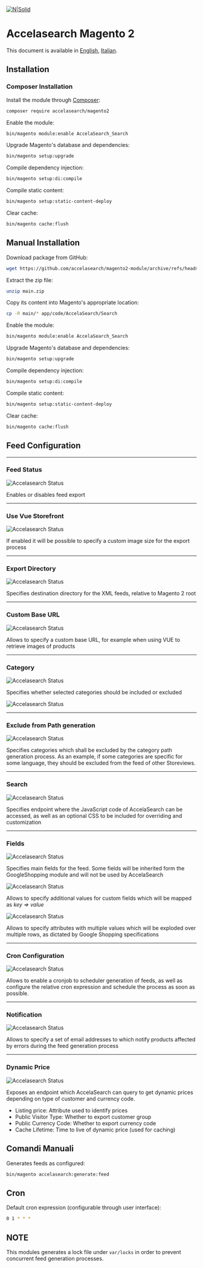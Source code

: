 [![N|Solid](https://accelasearch.com/images/as-logo.svg)](https://accelasearch.com/)
# Accelasearch Magento 2
This document is available in [English](README.md), [Italian](README.it.md).

## Installation
### Composer Installation
Install the module through [Composer](https://getcomposer.org/]):
```sh
composer require accelasearch/magento2
```
Enable the module:
```sh
bin/magento module:enable AccelaSearch_Search
```
Upgrade Magento's database and dependencies:
```sh
bin/magento setup:upgrade
```
Compile dependency injection:
```sh
bin/magento setup:di:compile
```
Compile static content:
```sh
bin/magento setup:static-content-deploy
```
Clear cache:
```sh
bin/magento cache:flush
```

## Manual Installation
Download package from GitHub:
```sh
wget https://github.com/accelasearch/magento2-module/archive/refs/heads/main.zip
```
Extract the zip file:
```sh
unzip main.zip
```
Copy its content into Magento's appropriate location:
```sh
cp -R main/* app/code/AccelaSearch/Search
```
Enable the module:
```sh
bin/magento module:enable AccelaSearch_Search
```
Upgrade Magento's database and dependencies:
```sh
bin/magento setup:upgrade
```
Compile dependency injection:
```sh
bin/magento setup:di:compile
```
Compile static content:
```sh
bin/magento setup:static-content-deploy
```
Clear cache:
```sh
bin/magento cache:flush
```


## Feed Configuration
___
### Feed Status
![Accelasearch Status](https://i.imgur.com/eGKjzAe.jpg)

Enables or disables feed export
___
### Use Vue Storefront
![Accelasearch Status](https://i.imgur.com/Kmn4Kcs.jpg)

If enabled it will be possible to specify a custom image size for the export process
___
### Export Directory
![Accelasearch Status](https://i.imgur.com/BFvyEs1.jpg)

Specifies destination directory for the XML feeds, relative to Magento 2 root
___
### Custom Base URL
![Accelasearch Status](https://i.imgur.com/lVPasvn.jpg)

Allows to specify a custom base URL, for example when using VUE to retrieve images of products
___
### Category
![Accelasearch Status](https://i.imgur.com/auLjdRz.jpg)

Specifies whether selected categories should be included or excluded

![Accelasearch Status](https://i.imgur.com/4zyeAD5.jpg)
___
### Exclude from Path generation
![Accelasearch Status](https://i.imgur.com/0iJoII1.jpg)

Specifies categories which shall be excluded by the category path generation process.
As an example, if some categories are specific for some language, they should be excluded from the feed of other Storeviews.
___
### Search
![Accelasearch Status](https://i.imgur.com/gnEE6JH.jpg)

Specifies endpoint where the JavaScript code of AccelaSearch can be accessed, as well as an optional CSS to be included for overriding and customization
___
### Fields
![Accelasearch Status](https://i.imgur.com/FugBM0S.jpg)

Specifies main fields for the feed. Some fields will be inherited form the GoogleShopping module and will not be used by AccelaSearch

![Accelasearch Status](https://i.imgur.com/ITloS6j.jpg)

Allows to specify additional values for custom fields which will be mapped as *key => value*

![Accelasearch Status](https://i.imgur.com/0AlUam0.jpg)

Allows to specify attributes with multiple values which will be exploded over multiple rows, as dictated by Google Shopping specifications
___
### Cron Configuration
![Accelasearch Status](https://i.imgur.com/oDdFIkN.jpg)

Allows to enable a cronjob to scheduler generation of feeds, as well as configure the relative cron expression and schedule the process as soon as possible.
___
### Notification
![Accelasearch Status](https://i.imgur.com/coph0BM.jpg)

Allows to specify a set of email addresses to which notify products affected by errors during the feed generation process
___
### Dynamic Price
![Accelasearch Status](https://i.imgur.com/OzLKnu9.jpg)

Exposes an endpoint which AccelaSearch can query to get dynamic prices depending on type of customer and currency code.

- Listing price: Attribute used to identify prices
- Public Visitor Type: Whether to export customer group
- Public Currency Code: Whether to export currency code
- Cache Lifetime: Time to live of dynamic price (used for caching)


## Comandi Manuali
Generates feeds as configured:
```sh
bin/magento accelasearch:generate:feed
```

## Cron
Default cron expression (configurable through user interface):
```sh
0 1 * * *
```

## NOTE
This modules generates a lock file under `var/locks` in order to prevent concurrent feed generation processes.